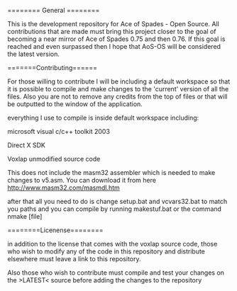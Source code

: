 ======== General ========

This is the development repository for Ace of Spades - Open Source. All contributions that are made must bring this project closer to the goal of becoming a near mirror of Ace of Spades 0.75 and then 0.76. If this goal is reached and even surpassed then I hope that AoS-OS will be considered the latest version.

=======Contributing======

For those willing to contribute I will be including a default workspace so that it is possible to compile and make changes to the 'current' version of all the files. Also you are not to remove any credits from the top of files or that will be outputted to the window of the application.

everything I use to compile is inside default workspace including:

microsoft visual c/c++ toolkit 2003

Direct X SDK

Voxlap unmodified source code

This does not include the masm32 assembler which is needed to make changes to v5.asm. You can download it from here http://www.masm32.com/masmdl.htm

after that all you need to do is change setup.bat and vcvars32.bat to match you paths and you can compile by running makestuf.bat or the command nmake [file]

========Licenense========

in addition to the license that comes with the voxlap source code, those who wish to modify any of the code in this repository and distribute elsewhere must leave a link to this repository.

Also those who wish to contribute must compile and test your changes on the >LATEST< source before adding the changes to the repository

